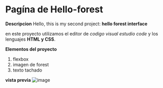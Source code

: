 # Pagína de Hello-forest
**Descripcion**
Hello, this is my second project: **hello forest interface**

en este proyecto utilizamos el editor de *codigo visual estudio code* y los lenguajes **HTML y CSS**.

****Elementos del proyecto****
<ol>
  <li>flexbox</li>
  <li>imagen de forest</li>
  <li>texto tachado</li>
</ol>

****vista previa****
![image](https://github.com/citlaly03/Hello-forest/assets/151808140/525b873c-94c0-4b1e-9853-284704fbd3e0)


